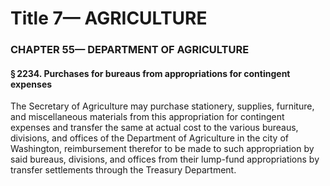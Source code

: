 
# Title 7— AGRICULTURE
### CHAPTER 55— DEPARTMENT OF AGRICULTURE
#### § 2234. Purchases for bureaus from appropriations for contingent expenses

The Secretary of Agriculture may purchase stationery, supplies, furniture, and miscellaneous materials from this appropriation for contingent expenses and transfer the same at actual cost to the various bureaus, divisions, and offices of the Department of Agriculture in the city of Washington, reimbursement therefor to be made to such appropriation by said bureaus, divisions, and offices from their lump-fund appropriations by transfer settlements through the Treasury Department.
